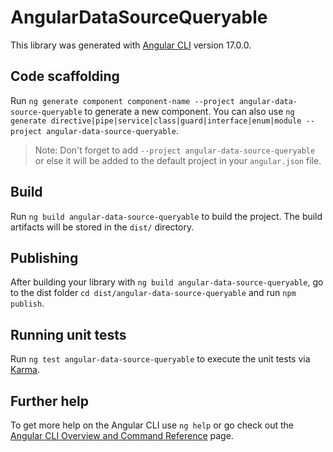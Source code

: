 # AngularDataSourceQueryable

This library was generated with [Angular CLI](https://github.com/angular/angular-cli) version 17.0.0.

## Code scaffolding

Run `ng generate component component-name --project angular-data-source-queryable` to generate a new component. You can also use `ng generate directive|pipe|service|class|guard|interface|enum|module --project angular-data-source-queryable`.
> Note: Don't forget to add `--project angular-data-source-queryable` or else it will be added to the default project in your `angular.json` file. 

## Build

Run `ng build angular-data-source-queryable` to build the project. The build artifacts will be stored in the `dist/` directory.

## Publishing

After building your library with `ng build angular-data-source-queryable`, go to the dist folder `cd dist/angular-data-source-queryable` and run `npm publish`.

## Running unit tests

Run `ng test angular-data-source-queryable` to execute the unit tests via [Karma](https://karma-runner.github.io).

## Further help

To get more help on the Angular CLI use `ng help` or go check out the [Angular CLI Overview and Command Reference](https://angular.io/cli) page.
